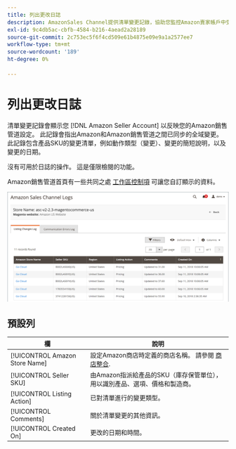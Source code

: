 ```yaml
---
title: 列出更改日誌
description: AmazonSales Channel提供清單變更記錄，協助您監控Amazon賣家帳戶中受影響的變更。
exl-id: 9c4db5ac-cbfb-4584-b216-4aead2a28189
source-git-commit: 2c753ec5f6f4cd509e61b4875e09e9a1a2577ee7
workflow-type: tm+mt
source-wordcount: '189'
ht-degree: 0%

---
```


# 列出更改日誌

清單變更記錄會顯示您 [!DNL Amazon Seller Account] 以反映您的Amazon銷售管道設定。 此記錄會指出Amazon和Amazon銷售管道之間已同步的全域變更。 此記錄包含產品SKU的變更清單，例如動作類型（變更）、變更的簡短說明，以及變更的日期。

沒有可用於日誌的操作。 這是僅限檢閱的功能。

Amazon銷售管道首頁有一些共同之處 [工作區控制項](./workspace-controls.md) 可讓您自訂顯示的資料。

![列出更改日誌](assets/amazon-listing-changes-log.png)

## 預設列

| 欄 | 說明 |
|--- |--- |
| [!UICONTROL Amazon Store Name] | 設定Amazon商店時定義的商店名稱。 請參閱 [商店整合](./store-integration.md). |
| [!UICONTROL Seller SKU] | 由Amazon指派給產品的SKU（庫存保管單位），用以識別產品、選項、價格和製造商。 |
| [!UICONTROL Listing Action] | 已對清單進行的變更類型。 |
| [!UICONTROL Comments] | 關於清單變更的其他資訊。 |
| [!UICONTROL Created On] | 更改的日期和時間。 |
